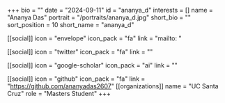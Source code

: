 +++
bio = "" 
date = "2024-09-11" 
id = "ananya_d" 
interests = [] 
name = "Ananya Das" 
portrait = "/portraits/ananya_d.jpg" 
short_bio = "" 
sort_position = 10
 short_name = "ananya_d" 

[[social]] 
    icon = "envelope" 
    icon_pack = "fa" 
    link = "mailto: "

 [[social]] 
    icon = "twitter" 
    icon_pack = "fa" 
    link = "" 

[[social]] 
    icon = "google-scholar" 
    icon_pack = "ai" 
    link = "" 

[[social]] 
    icon = "github" 
    icon_pack = "fa" 
    link = "https://github.com/ananyadas2607" 
[[organizations]] 
     name = "UC Santa Cruz" 
      role = "Masters Student" 
+++